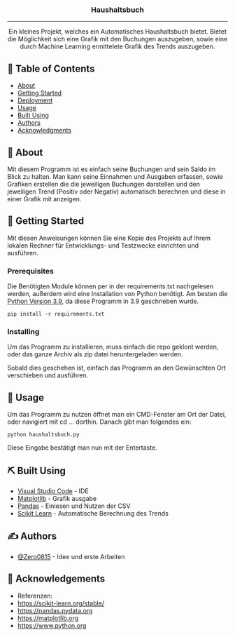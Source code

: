 <p align="center">
</p>

<h3 align="center">Haushaltsbuch</h3>

---

<p align="center"> Ein kleines Projekt, welches ein Automatisches Haushaltsbuch bietet. Bietet die Möglichkeit sich eine Grafik mit den Buchungen auszugeben, sowie eine durch Machine Learning ermittelete Grafik des Trends auszugeben.
    <br> 
</p>

## 📝 Table of Contents

- [About](#about)
- [Getting Started](#getting_started)
- [Deployment](#deployment)
- [Usage](#usage)
- [Built Using](#built_using)
- [Authors](#authors)
- [Acknowledgments](#acknowledgement)

## 🧐 About <a name = "about"></a>

Mit diesem Programm ist es einfach seine Buchungen und sein Saldo im Blick zu halten. Man kann seine Einnahmen und Ausgaben erfassen, sowie Grafiken erstellen die die jeweiligen Buchungen darstellen und den jeweiligen Trend (Positiv oder Negativ) automatisch berechnen und diese in einer Grafik mit anzeigen.

## 🏁 Getting Started <a name = "getting_started"></a>


Mit diesen Anweisungen können Sie eine Kopie des Projekts auf Ihrem lokalen Rechner für Entwicklungs- und Testzwecke einrichten und ausführen.

### Prerequisites

Die Benötigten Module können per in der requirements.txt nachgelesen werden, außerdem wird eine Installation von Python benötigt. Am besten die <a href=https://www.python.org/downloads/>Python Version 3.9</a>, da diese Programm in 3.9 geschrieben wurde.

```
pip install -r requirements.txt
```

### Installing

Um das Programm zu installieren, muss einfach die repo geklont werden, oder das ganze Archiv als zip datei heruntergeladen werden.

Sobald dies geschehen ist, einfach das Programm an den Gewünschten Ort verschieben und ausführen.

## 🎈 Usage <a name="usage"></a>

Um das Programm zu nutzen öffnet man ein CMD-Fenster am Ort der Datei, oder navigiert mit cd ... dorthin. Danach gibt man folgendes ein:

```
python haushaltsbuch.py
```

Diese Eingabe bestätigt man nun mit der Entertaste.

## ⛏️ Built Using <a name = "built_using"></a>

- [Visual Studio Code](https://code.visualstudio.com) - IDE
- [Matplotlib](https://matplotlib.org) - Grafik ausgabe
- [Pandas](https://pandas.pydata.org) - Einlesen und Nutzen der CSV
- [Scikit Learn](https://scikit-learn.org/stable/) - Automatische Berechnung des Trends

## ✍️ Authors <a name = "authors"></a>

- [@Zero0815](https://github.com/Zero0815) - Idee und erste Arbeiten


## 🎉 Acknowledgements <a name = "acknowledgement"></a>

- Referenzen:
- https://scikit-learn.org/stable/
- https://pandas.pydata.org
- https://matplotlib.org
- https://www.python.org

